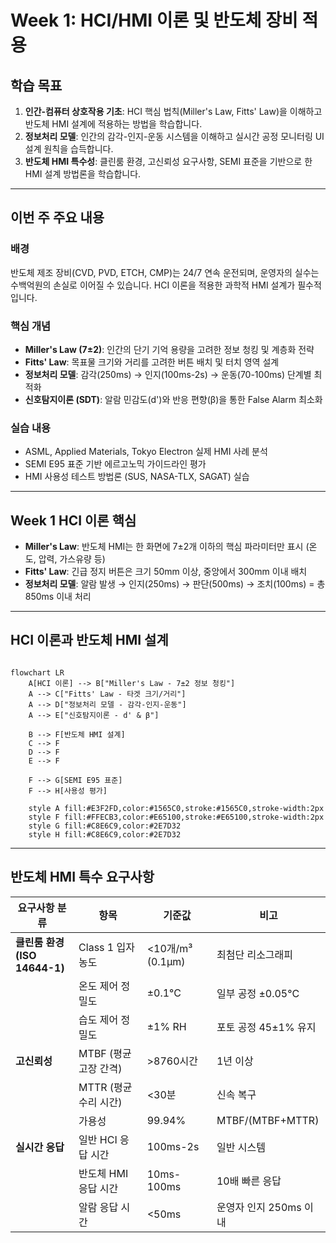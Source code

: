 # Week 1: HCI/HMI 이론 및 반도체 장비 적용

## 학습 목표

1. **인간-컴퓨터 상호작용 기초**: HCI 핵심 법칙(Miller's Law, Fitts' Law)을 이해하고 반도체 HMI 설계에 적용하는 방법을 학습합니다.
2. **정보처리 모델**: 인간의 감각-인지-운동 시스템을 이해하고 실시간 공정 모니터링 UI 설계 원칙을 습득합니다.
3. **반도체 HMI 특수성**: 클린룸 환경, 고신뢰성 요구사항, SEMI 표준을 기반으로 한 HMI 설계 방법론을 학습합니다.

---

## 이번 주 주요 내용

### 배경
반도체 제조 장비(CVD, PVD, ETCH, CMP)는 24/7 연속 운전되며, 운영자의 실수는 수백억원의 손실로 이어질 수 있습니다. HCI 이론을 적용한 과학적 HMI 설계가 필수적입니다.

### 핵심 개념
- **Miller's Law (7±2)**: 인간의 단기 기억 용량을 고려한 정보 청킹 및 계층화 전략
- **Fitts' Law**: 목표물 크기와 거리를 고려한 버튼 배치 및 터치 영역 설계
- **정보처리 모델**: 감각(250ms) → 인지(100ms-2s) → 운동(70-100ms) 단계별 최적화
- **신호탐지이론 (SDT)**: 알람 민감도(d')와 반응 편향(β)을 통한 False Alarm 최소화

### 실습 내용
- ASML, Applied Materials, Tokyo Electron 실제 HMI 사례 분석
- SEMI E95 표준 기반 에르고노믹 가이드라인 평가
- HMI 사용성 테스트 방법론 (SUS, NASA-TLX, SAGAT) 실습

---

## Week 1 HCI 이론 핵심

- **Miller's Law**: 반도체 HMI는 한 화면에 7±2개 이하의 핵심 파라미터만 표시 (온도, 압력, 가스유량 등)
- **Fitts' Law**: 긴급 정지 버튼은 크기 50mm 이상, 중앙에서 300mm 이내 배치
- **정보처리 모델**: 알람 발생 → 인지(250ms) → 판단(500ms) → 조치(100ms) = 총 850ms 이내 처리

---

## HCI 이론과 반도체 HMI 설계

```mermaid

flowchart LR
    A[HCI 이론] --> B["Miller's Law - 7±2 정보 청킹"]
    A --> C["Fitts' Law - 타겟 크기/거리"]
    A --> D["정보처리 모델 - 감각-인지-운동"]
    A --> E["신호탐지이론 - d' & β"]

    B --> F[반도체 HMI 설계]
    C --> F
    D --> F
    E --> F

    F --> G[SEMI E95 표준]
    F --> H[사용성 평가]

    style A fill:#E3F2FD,color:#1565C0,stroke:#1565C0,stroke-width:2px
    style F fill:#FFECB3,color:#E65100,stroke:#E65100,stroke-width:2px
    style G fill:#C8E6C9,color:#2E7D32
    style H fill:#C8E6C9,color:#2E7D32
```


---

## 반도체 HMI 특수 요구사항

| 요구사항 분류 | 항목 | 기준값 | 비고 |
|------------|------|--------|------|
| **클린룸 환경<br/>(ISO 14644-1)** | Class 1 입자 농도 | <10개/m³ (0.1μm) | 최첨단 리소그래피 |
| | 온도 제어 정밀도 | ±0.1°C | 일부 공정 ±0.05°C |
| | 습도 제어 정밀도 | ±1% RH | 포토 공정 45±1% 유지 |
| **고신뢰성** | MTBF (평균 고장 간격) | >8760시간 | 1년 이상 |
| | MTTR (평균 수리 시간) | <30분 | 신속 복구 |
| | 가용성 | 99.94% | MTBF/(MTBF+MTTR) |
| **실시간 응답** | 일반 HCI 응답 시간 | 100ms-2s | 일반 시스템 |
| | 반도체 HMI 응답 시간 | 10ms-100ms | 10배 빠른 응답 |
| | 알람 응답 시간 | <50ms | 운영자 인지 250ms 이내 |
